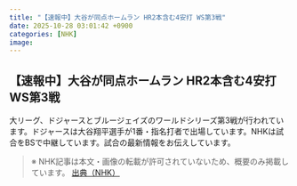 ```yaml
---
title: "【速報中】大谷が同点ホームラン HR2本含む4安打 WS第3戦"
date: 2025-10-28 03:01:42 +0900
categories: [NHK]
image: 
---
```

## 【速報中】大谷が同点ホームラン HR2本含む4安打 WS第3戦

大リーグ、ドジャースとブルージェイズのワールドシリーズ第3戦が行われています。ドジャースは大谷翔平選手が1番・指名打者で出場しています。NHKは試合をBSで中継しています。試合の最新情報をお伝えしています。

> ※ NHK記事は本文・画像の転載が許可されていないため、概要のみ掲載しています。
[出典（NHK）](http://www3.nhk.or.jp/news/html/20251028/k10014960881000.html)
